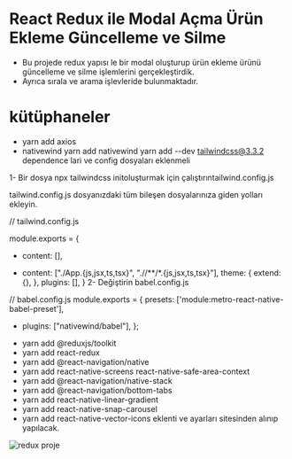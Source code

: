 # React Redux ile Modal Açma Ürün Ekleme Güncelleme ve Silme
- Bu projede redux yapısı le bir modal oluşturup ürün ekleme ürünü güncelleme ve silme işlemlerini gerçekleştirdik.
- Ayrıca sırala ve arama işlevleride bulunmaktadır.


# kütüphaneler
- yarn add axios
- nativewind
yarn add nativewind
yarn add --dev tailwindcss@3.3.2
 dependence lari ve config dosyaları eklenmeli


 1- Bir dosya npx tailwindcss initoluşturmak için çalıştırıntailwind.config.js

tailwind.config.js dosyanızdaki tüm bileşen dosyalarınıza giden yolları ekleyin.

// tailwind.config.js

module.exports = {
- content: [],
+ content: ["./App.{js,jsx,ts,tsx}", "./<custom-folder>/**/*.{js,jsx,ts,tsx}"],
  theme: {
    extend: {},
  },
  plugins: [],
}
2- Değiştirin 
babel.config.js

// babel.config.js
module.exports = {
  presets: ['module:metro-react-native-babel-preset'],
+ plugins: ["nativewind/babel"],
};

- yarn add @reduxjs/toolkit
- yarn add react-redux
- yarn add @react-navigation/native
- yarn add react-native-screens react-native-safe-area-context
- yarn add @react-navigation/native-stack
- yarn add @react-navigation/bottom-tabs
- yarn add react-native-linear-gradient
- yarn add react-native-snap-carousel
- yarn add react-native-vector-icons
   eklenti ve ayarları sitesinden alınıp yapılacak.

  
![redux proje](https://github.com/user-attachments/assets/e6db4822-37b3-4e39-bf41-dc22ee5d7ba1)

  
